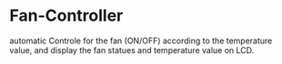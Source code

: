 # Fan-Controller
automatic Controle for the fan (ON/OFF) according to the temperature value, and display the fan statues and temperature value on LCD.
